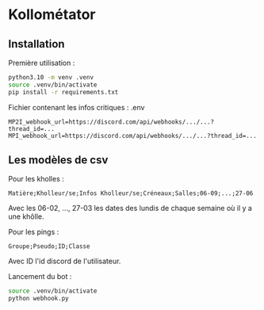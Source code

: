 # Kollométator

## Installation

Première utilisation :

```bash
python3.10 -m venv .venv
source .venv/bin/activate
pip install -r requirements.txt
```

Fichier contenant les infos critiques : .env

```text
MP2I_webhook_url=https://discord.com/api/webhooks/.../...?thread_id=...
MPI_webhook_url=https://discord.com/api/webhooks/.../...?thread_id=...
```

## Les modèles de csv

Pour les kholles :

```csv
Matière;Kholleur/se;Infos Kholleur/se;Créneaux;Salles;06-09;...;27-06
```

Avec les 06-02, ..., 27-03 les dates des lundis de chaque semaine où il y a une khôlle.

Pour les pings :

```csv
Groupe;Pseudo;ID;Classe
```

Avec ID l'id discord de l'utilisateur.

Lancement du bot :

```bash
source .venv/bin/activate
python webhook.py
```
